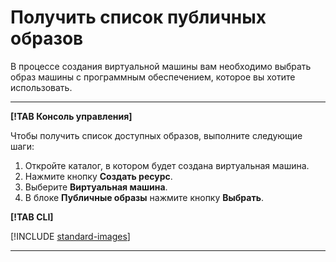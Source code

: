 # Получить список публичных образов

В процессе создания виртуальной машины вам необходимо выбрать образ машины c программным обеспечением, которое вы хотите использовать.

---

**[!TAB Консоль управления]**

Чтобы получить список доступных образов, выполните следующие шаги:

1. Откройте каталог, в котором будет создана виртуальная машина.
2. Нажмите кнопку **Создать ресурс**.
3. Выберите **Виртуальная машина**.
4. В блоке **Публичные образы** нажмите кнопку **Выбрать**.

**[!TAB CLI]**

[!INCLUDE [standard-images](../../../_includes/standard-images.md)]

---
